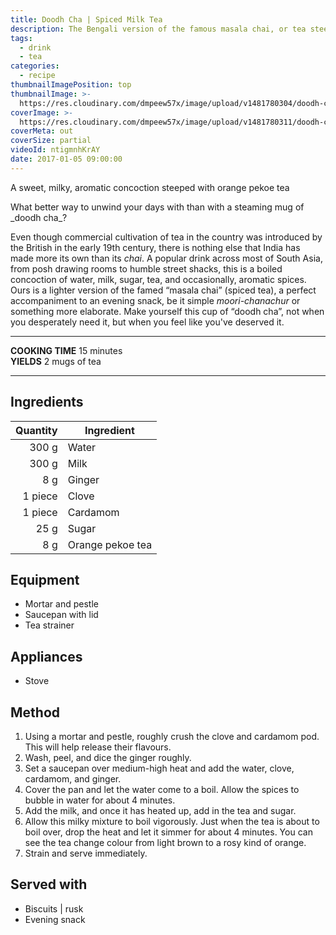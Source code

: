 ```yaml
---
title: Doodh Cha | Spiced Milk Tea
description: The Bengali version of the famous masala chai, or tea steeped milk flavoured with cardamom, ginger and spices
tags:
  - drink
  - tea
categories:
  - recipe
thumbnailImagePosition: top
thumbnailImage: >-
  https://res.cloudinary.com/dmpeew57x/image/upload/v1481780304/doodh-cha-thumbnail_gnjof3.jpg
coverImage: >-
  https://res.cloudinary.com/dmpeew57x/image/upload/v1481780311/doodh-cha-cover_qw0toy.jpg
coverMeta: out
coverSize: partial
videoId: ntigmnhKrAY
date: 2017-01-05 09:00:00
---
```





<p class="post-byline">A sweet, milky, aromatic concoction steeped with orange pekoe tea</p>

<p class="post-intro">What better way to unwind your days with than with a steaming mug of _doodh cha_?</p>

<!-- more -->
<span class="dropcap">E</span>ven though commercial cultivation of tea in the country was introduced by the British in the early 19th century, there is nothing else that India has made more its own than its _chai_. A popular drink across most of South Asia, from posh drawing rooms to humble street shacks, this is a boiled concoction of water, milk, sugar, tea, and occasionally, aromatic spices. Ours is a lighter version of the famed “masala chai” (spiced tea), a perfect accompaniment to an evening snack, be it simple _moori-chanachur_ or something more elaborate. Make yourself this cup of “doodh cha”, not when you desperately need it, but when you feel like you've deserved it.</p>

***

**COOKING TIME** 15 minutes   
**YIELDS** 2 mugs of tea

***
## Ingredients
| Quantity | Ingredient       |
|---------:|------------------|
|    300 g | Water            |
|    300 g | Milk             |
|      8 g | Ginger           |
|  1 piece | Clove            |
|  1 piece | Cardamom         |
|     25 g | Sugar            |
|      8 g | Orange pekoe tea |

## Equipment
- Mortar and pestle
- Saucepan with lid
- Tea strainer

## Appliances
- Stove

## Method
1. Using a mortar and pestle, roughly crush the clove and cardamom pod. This will help release their flavours.
2. Wash, peel, and dice the ginger roughly.
3. Set a saucepan over medium-high heat and add the water, clove, cardamom, and ginger.
4. Cover the pan and let the water come to a boil. Allow the spices to bubble in water for about 4 minutes.
5. Add the milk, and once it has heated up, add in the tea and sugar.
6. Allow this milky mixture to boil vigorously. Just when the tea is about to boil over, drop the heat and let it simmer for about 4 minutes. You can see the tea change colour from light brown to a rosy kind of orange.
7. Strain and serve immediately.


## Served with
- Biscuits | rusk
- Evening snack

<script type="application/ld+json">
{
  "@context": "http://schema.org/",
  "@type": "Recipe",
  "name": "Doodh Cha",
  "author": "Bong Eats",
  "image": "https://res.cloudinary.com/dmpeew57x/image/upload/v1481780300/doodh-cha-thumbnail-small_csecpb.jpg",
  "description": "A sweet, milky, aromatic concoction steeped with orange pekoe tea",
  "prepTime": "PT10M",
  "totalTime": "PT20M",
  "recipeYield": "2 mugs",
  "recipeIngredient": [
    "300 g  Milk",
    "300 g Water",
    "8 g Ginger",
    "1 piece Clove",
    "1 piece Cardamom",
    "25 g  Sugar",
    "8 g Orange pekoe tea"
  ],
  "recipeInstructions": [
    "1. Using a mortar and pestle, roughly crush the clove and cardamom pod. This will help release their flavours.",
    "2. Wash, peel, and dice the ginger roughly.",
    "3. Set a saucepan over medium-high heat and add the water, clove, cardamom, and ginger.",
    "4. Cover the pan and let the water come to a boil. Allow the spices to bubble in water for about 4 minutes.",
    "5. Add the milk, and once it has heated up, add in the tea and sugar.",
    "6. Allow this milky concoction to boil vigorously. Just when the tea is about to boil over, drop the heat and let it simmer for about 4 minutes. You can see the tea change colour from light brown to a rosy kind of orange.",
    "7. Strain and serve immediately."
   ]
}
</script>
